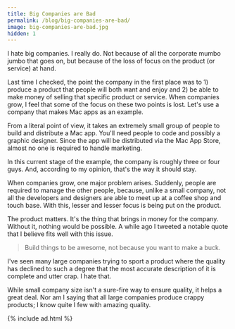 ```yaml
---
title: Big Companies are Bad
permalink: /blog/big-companies-are-bad/
image: big-companies-are-bad.jpg
hidden: 1
---
```


I hate big companies. I really do. Not because of all the corporate mumbo jumbo that goes on, but because of the loss of focus on the product (or service) at hand.

Last time I checked, the point the company in the first place was to 1) produce a product that people will both want and enjoy and 2) be able to make money of selling that specific product or service. When companies grow, I feel that some of the focus on these two points is lost. Let's use a company that makes Mac apps as an example.

From a literal point of view, it takes an extremely small group of people to build and distribute a Mac app. You'll need people to code and possibly a graphic designer. Since the app will be distributed via the Mac App Store, almost no one is required to handle marketing.

In this current stage of the example, the company is roughly three or four guys. And, according to my opinion, that's the way it should stay.

When companies grow, one major problem arises. Suddenly, people are required to manage the other people, because, unlike a small company, not all the developers and designers are able to meet up at a coffee shop and touch base. With this, lesser and lesser focus is being put on the product.

The product matters. It's the thing that brings in money for the company. Without it, nothing would be possible. A while ago I tweeted a notable quote that I believe fits well with this issue.

> Build things to be awesome, not because you want to make a buck.

I've seen many large companies trying to sport a product where the quality has declined to such a degree that the most accurate description of it is complete and utter crap. I hate that.

While small company size isn't a sure-fire way to ensure quality, it helps a great deal. Nor am I saying that all large companies produce crappy products; I know quite I few with amazing quality.

{% include ad.html %}
